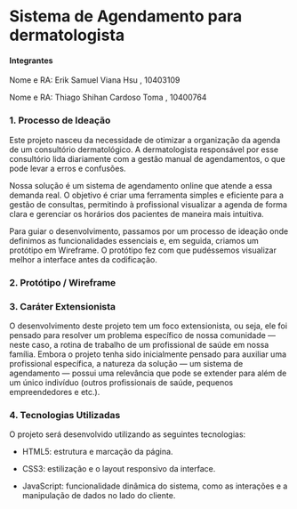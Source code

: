# Sistema de Agendamento para dermatologista

#### Integrantes
Nome e RA: Erik Samuel Viana Hsu , 10403109

Nome e RA: Thiago Shihan Cardoso Toma , 10400764

### 1. Processo de Ideação
Este projeto nasceu da necessidade de otimizar a organização da agenda de um consultório dermatológico. A dermatologista responsável por esse consultório lida diariamente com a gestão manual de agendamentos, o que pode levar a erros e confusões.

Nossa solução é um sistema de agendamento online que atende a essa demanda real. O objetivo é criar uma ferramenta simples e eficiente para a gestão de consultas, permitindo à profissional visualizar a agenda de forma clara e gerenciar os horários dos pacientes de maneira mais intuitiva.

Para guiar o desenvolvimento, passamos por um processo de ideação onde definimos as funcionalidades essenciais e, em seguida, criamos um protótipo em Wireframe. O protótipo fez com que pudéssemos visualizar melhor a interface antes da codificação. 

### 2. Protótipo / Wireframe


### 3. Caráter Extensionista
O desenvolvimento deste projeto tem um foco extensionista, ou seja, ele foi pensado para resolver um problema específico de nossa comunidade — neste caso, a rotina de trabalho de um profissional de saúde em nossa família. Embora o projeto tenha sido inicialmente pensado para auxiliar uma profissional específica, a natureza da solução — um sistema de agendamento — possui uma relevância que pode se extender para além de um único indivíduo (outros profissionais de saúde, pequenos empreendedores e etc.).






### 4. Tecnologias Utilizadas
O projeto será desenvolvido utilizando as seguintes tecnologias:

- HTML5: estrutura e marcação da página.

- CSS3: estilização e o layout responsivo da interface.

- JavaScript: funcionalidade dinâmica do sistema, como as interações e a manipulação de dados no lado do cliente.

